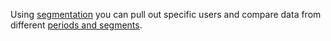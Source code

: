 Using [segmentation](../segmentation.md) you can pull out specific users and compare data from different [periods and segments](../segment-comparison.md).
